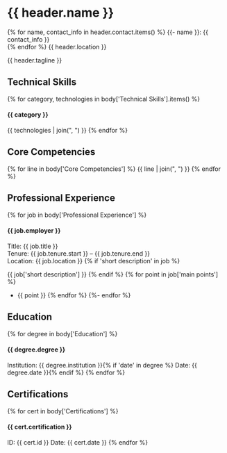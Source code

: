 # {{ header.name }}

{% for name, contact_info in header.contact.items() %}
{{- name }}: {{ contact_info }}  
{% endfor %}
{{ header.location }}

{{ header.tagline }}


## Technical Skills
{% for category, technologies in body['Technical Skills'].items() %}
#### {{ category }}
{{ technologies | join(", ") }}
{% endfor %}

## Core Competencies
{% for line in body['Core Competencies'] %}
{{ line | join(", ") }}
{% endfor %}

## Professional Experience
{% for job in body['Professional Experience'] %}
#### {{ job.employer }}

Title: {{ job.title }}  
Tenure: {{ job.tenure.start }} – {{ job.tenure.end }}  
Location: {{ job.location }}  {%
  if 'short description' in job %}

{{ job['short description'] }}
{% endif %}
{% for point in job['main points'] %}
- {{ point }}
{% endfor %}
{%- endfor %}

## Education
{% for degree in body['Education'] %}
#### {{ degree.degree }}
Institution: {{ degree.institution }}{%
  if 'date' in degree %}
Date: {{ degree.date }}{% endif %}
{% endfor %}

## Certifications 
{% for cert in body['Certifications'] %}
#### {{ cert.certification }}
ID: {{ cert.id }}
Date: {{ cert.date }}
{% endfor %}

